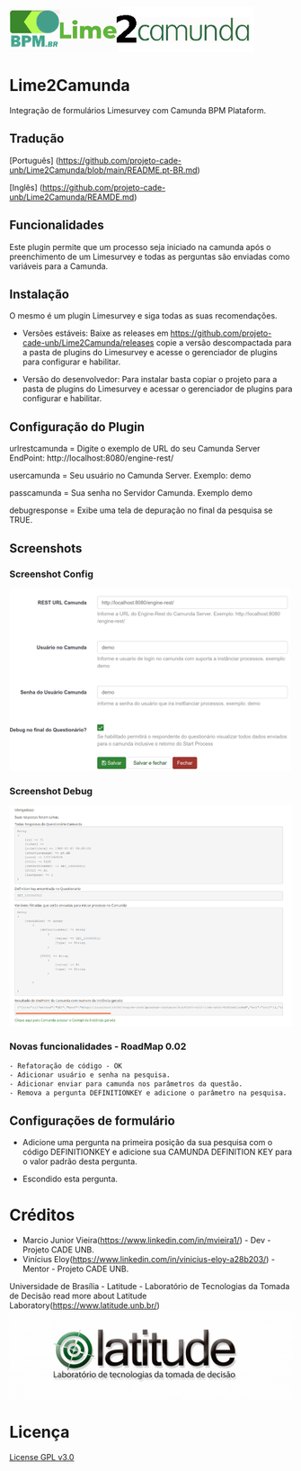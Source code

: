 [<img src="assets/logo.png">](https://github.com/projeto-cade-unb/Lime2Camunda)
# Lime2Camunda
Integração de formulários Limesurvey com Camunda BPM Plataform.

## Tradução
[Português] (https://github.com/projeto-cade-unb/Lime2Camunda/blob/main/README.pt-BR.md)

[Inglês] (https://github.com/projeto-cade-unb/Lime2Camunda/REAMDE.md)

## Funcionalidades
Este plugin permite que um processo seja iniciado na camunda após o preenchimento de um Limesurvey e todas as perguntas são enviadas como variáveis para a Camunda.

## Instalação
O mesmo é um plugin Limesurvey e siga todas as suas recomendações.

* Versões estáveis:
 Baixe as releases em https://github.com/projeto-cade-unb/Lime2Camunda/releases copie a versão descompactada para a pasta de plugins do Limesurvey e acesse o gerenciador de plugins para configurar e habilitar.

* Versão do desenvolvedor:
Para instalar basta copiar o projeto para a pasta de plugins do Limesurvey e acessar o gerenciador de plugins para configurar e habilitar.

## Configuração do Plugin

urlrestcamunda = Digite o exemplo de URL do seu Camunda Server EndPoint: http://localhost:8080/engine-rest/

usercamunda = Seu usuário no Camunda Server. Exemplo: demo

passcamunda = Sua senha no Servidor Camunda. Exemplo demo

debugresponse = Exibe uma tela de depuração no final da pesquisa se TRUE.

## Screenshots

### Screenshot Config

[<img src="assets/screenshot-config1.png">]()

### Screenshot Debug

[<img src="assets/screenshot-debug.png">]()

### Novas funcionalidades - RoadMap 0.02
    - Refatoração de código - OK
    - Adicionar usuário e senha na pesquisa.
    - Adicionar enviar para camunda nos parâmetros da questão.
    - Remova a pergunta DEFINITIONKEY e adicione o parâmetro na pesquisa.

## Configurações de formulário

* Adicione uma pergunta na primeira posição da sua pesquisa com o código DEFINITIONKEY e adicione sua CAMUNDA DEFINITION KEY para o valor padrão desta pergunta.

* Escondido esta pergunta.

# Créditos
* Marcio Junior Vieira(https://www.linkedin.com/in/mvieira1/) - Dev - Projeto CADE UNB.
* Vinícius Eloy(https://www.linkedin.com/in/vinicius-eloy-a28b203/) - Mentor - Projeto CADE UNB.

Universidade de Brasília - Latitude - Laboratório de Tecnologias da Tomada de Decisão
read more about Latitude Laboratory(https://www.latitude.unb.br/)
[<img src="assets/latitude.png">]()

# Licença
  [License GPL v3.0](https://github.com/projeto-cade-unb/LICENSE.GPLv3)
